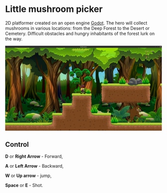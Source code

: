 # Little mushroom picker

2D platformer created on an open engine [Godot](https://godotengine.org/). The hero will collect mushrooms in various locations: from the Deep Forest to the Desert or Cemetery. Difficult obstacles and hungry inhabitants of the forest lurk on the way.

![](assets/scrinshots/Mushroomer_009.png)

## Control

**D** or **Right Arrow** - Forward,

**A** or **Left Arrow** - Backward,

**W** or **Up arrow** - jump,

**Space** or **E** - Shot.
